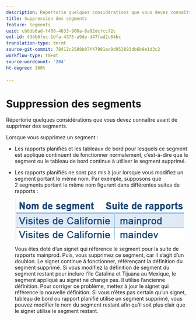 ```yaml
---
description: Répertorie quelques considérations que vous devez connaître avant de supprimer des segments.
title: Suppression des segments
feature: Segments
uuid: cb6db6ad-f400-4633-900a-8a02dcfccf2c
exl-id: 434b6fec-1dfa-4375-a9de-d47fad2c64bc
translation-type: tm+mt
source-git-commit: 78412c2588b07f47981ac0d953893db6b9e1d3c2
workflow-type: tm+mt
source-wordcount: '204'
ht-degree: 100%

---
```


# Suppression des segments

Répertorie quelques considérations que vous devez connaître avant de supprimer des segments.

Lorsque vous supprimez un segment :

* Les rapports planifiés et les tableaux de bord pour lesquels ce segment est appliqué continuent de fonctionner normalement, c’est-à-dire que le segment ou le tableau de bord continue à utiliser le segment supprimé.
* Les rapports planifiés ne sont pas mis à jour lorsque vous modifiez un segment portant le même nom. Par exemple, supposons que 2 segments portant le même nom figurent dans différentes suites de rapports :

   ![](assets/duplicate_seg_names.png)

   Vous êtes doté d’un signet qui référence le segment pour la suite de rapports mainprod. Puis, vous supprimez ce segment, car il s’agit d’un doublon. Le signet continue à fonctionner, référençant la définition du segment supprimé. Si vous modifiez la définition de segment du segment restant pour inclure l’île Catalina et Tijuana au Mexique, le segment appliqué au signet ne change pas. Il utilise l’ancienne définition. Pour corriger ce problème, mettez à jour le signet qui référence la nouvelle définition. Si vous n’êtes pas certain qu’un signet, tableau de bord ou rapport planifié utilise un segment supprimé, vous pouvez modifier le nom du segment restant afin qu’il soit plus clair que le signet utilise le segment restant.
